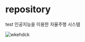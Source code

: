 # repository
test
인공지능을 이용한 자율주행 시스템



![wkehdck](https://user-images.githubusercontent.com/106903161/193973038-121d6047-8ea3-4537-b3fd-92187dfec3c6.jpg)
